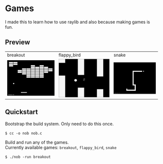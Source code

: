 # Games
I made this to learn how to use raylib and also because making games is fun.

## Preview
<table>
  <tr>
    <td>breakout</td>
    <td>flappy_bird</td>
    <td>snake</td>
  </tr>
  <tr>
    <td><img src="assets/breakout.png"></td>
    <td><img src="assets/flappy_bird.png"></td>
    <td><img src="assets/snake.png"></td>
  </tr>
</table>

## Quickstart
Bootstrap the build system. Only need to do this once.
```console
$ cc -o nob nob.c
```
Build and run any of the games.<br>
Currently available games: `breakout`, `flappy_bird`, `snake`
```console
$ ./nob -run breakout
```
